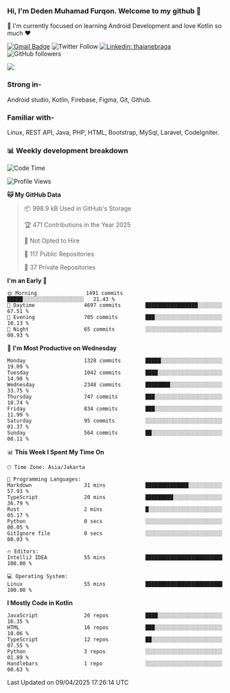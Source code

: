 ### Hi, I'm Deden Muhamad Furqon. Welcome to my github 👋

<!--
**furqoncreative/furqoncreative** is a ✨ _special_ ✨ repository because its `README.md` (this file) appears on your GitHub profile.

Here are some ideas to get you started:

- 🔭 I’m currently working on ...
- 👯 I’m looking to collaborate on ...
- 🤔 I’m looking for help with ...
- 💬 Ask me about ...
- 📫 How to reach me: ...
- 😄 Pronouns: ...
- ⚡ Fun fact: ...
-->

  🌱 I'm currently focused on learning Android Development and love Kotlin so much ❤ 

[![Gmail Badge](https://img.shields.io/badge/-furqoncreative24@gmail.com-c14438?style=flat-square&logo=Gmail&logoColor=white&link=mailto:furqoncreative24@gmail.com)](mailto:furqoncreative24@gmail.com)
![Twitter Follow](https://img.shields.io/twitter/follow/furqoncreative?label=Follow)
[![Linkedin: thaianebraga](https://img.shields.io/badge/-Deden_Muhamad_Furqon-blue?style=flat-square&logo=Linkedin&logoColor=white&link=https://www.linkedin.com/in/anmol-p-singh/)](https://www.linkedin.com/in/furqoncreative/)
![GitHub followers](https://img.shields.io/github/followers/furqoncreative?label=Follow&style=social)

<img src="https://github-readme-stats.sera5-dev.vercel.app/api?username=furqoncreative&hide=stars&show_icons=true&count_private=true&include_all_commits=true&title_color=#008080&icon_color=#008080&hide_border=true" width="">

### Strong in-

Android studio, Kotlin, Firebase, Figma, Git, Github.

### Familiar with-
Linux, REST API, Java, PHP, HTML, Bootstrap, MySql, Laravel, CodeIgniter.

### 📊 Weekly development breakdown

<!--START_SECTION:waka-->
![Code Time](http://img.shields.io/badge/Code%20Time-2%2C865%20hrs%2015%20mins-blue)

![Profile Views](http://img.shields.io/badge/Profile%20Views-0-blue)

**🐱 My GitHub Data** 

> 📦 998.9 kB Used in GitHub's Storage 
 > 
> 🏆 471 Contributions in the Year 2025
 > 
> 🚫 Not Opted to Hire
 > 
> 📜 117 Public Repositories 
 > 
> 🔑 37 Private Repositories 
 > 
**I'm an Early 🐤** 

```text
🌞 Morning                1491 commits        █████░░░░░░░░░░░░░░░░░░░░   21.43 % 
🌆 Daytime                4697 commits        █████████████████░░░░░░░░   67.51 % 
🌃 Evening                705 commits         ███░░░░░░░░░░░░░░░░░░░░░░   10.13 % 
🌙 Night                  65 commits          ░░░░░░░░░░░░░░░░░░░░░░░░░   00.93 % 
```
📅 **I'm Most Productive on Wednesday** 

```text
Monday                   1328 commits        █████░░░░░░░░░░░░░░░░░░░░   19.09 % 
Tuesday                  1042 commits        ████░░░░░░░░░░░░░░░░░░░░░   14.98 % 
Wednesday                2348 commits        ████████░░░░░░░░░░░░░░░░░   33.75 % 
Thursday                 747 commits         ███░░░░░░░░░░░░░░░░░░░░░░   10.74 % 
Friday                   834 commits         ███░░░░░░░░░░░░░░░░░░░░░░   11.99 % 
Saturday                 95 commits          ░░░░░░░░░░░░░░░░░░░░░░░░░   01.37 % 
Sunday                   564 commits         ██░░░░░░░░░░░░░░░░░░░░░░░   08.11 % 
```


📊 **This Week I Spent My Time On** 

```text
🕑︎ Time Zone: Asia/Jakarta

💬 Programming Languages: 
Markdown                 31 mins             ██████████████░░░░░░░░░░░   57.93 % 
TypeScript               20 mins             █████████░░░░░░░░░░░░░░░░   36.79 % 
Rust                     2 mins              █░░░░░░░░░░░░░░░░░░░░░░░░   05.17 % 
Python                   0 secs              ░░░░░░░░░░░░░░░░░░░░░░░░░   00.05 % 
GitIgnore file           0 secs              ░░░░░░░░░░░░░░░░░░░░░░░░░   00.03 % 

🔥 Editors: 
IntelliJ IDEA            55 mins             █████████████████████████   100.00 % 

💻 Operating System: 
Linux                    55 mins             █████████████████████████   100.00 % 
```

**I Mostly Code in Kotlin** 

```text
JavaScript               26 repos            ████░░░░░░░░░░░░░░░░░░░░░   16.35 % 
HTML                     16 repos            ███░░░░░░░░░░░░░░░░░░░░░░   10.06 % 
TypeScript               12 repos            ██░░░░░░░░░░░░░░░░░░░░░░░   07.55 % 
Python                   3 repos             ░░░░░░░░░░░░░░░░░░░░░░░░░   01.89 % 
Handlebars               1 repo              ░░░░░░░░░░░░░░░░░░░░░░░░░   00.63 % 
```




 Last Updated on 09/04/2025 17:26:14 UTC
<!--END_SECTION:waka-->
